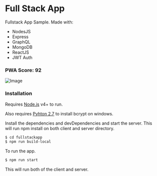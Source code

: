 # Full Stack App 


Fullstack App Sample. Made with:
  - NodesJS
  - Express
  - GraphQL
  - MongoDB
  - ReactJS
  - JWT Auth

### PWA Score: 92


![Image](https://raw.githubusercontent.com/superaldrin/fullstackapp/master/PWATest.PNG)

### Installation

Requires [Node.js](https://nodejs.org/) v4+ to run.

Also requires [Pyhton 2.7](https://www.python.org/download/releases/2.7/) to install bcrypt on windows.

Install the dependencies and devDependencies and start the server. This will run npm install on both client and server directory.

```sh
$ cd fullstackapp
$ npm run build-local
```

To run the app.

```sh
$ npm run start
```

This will run both of the client and server.
